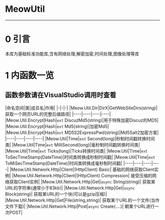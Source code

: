 ﻿# MeowUtil

-----

# 0 引言
本库为基础标准功能库,含有网络处理,解密加密,时间处理,图像处理等库

# 1 内函数一览

## 函数参数请在VisualStudio调用时查看

|命名空间|类|成员名|作用|
|-|-|-|
|Meow.Util.Dir|DirX|GetWebSiteDirs(string)|获取一个网页URL的完整后缀路径|
|----|----|----|----|
|Meow.Util.Encrypt|Hash|`ext` DiscuzMd5(string)|用于特殊加密Discuz的MD5|
|Meow.Util.Encrypt|Hash|`ext` Md5(string)|加密Md5|
|Meow.Util.Encrypt|Hash|`ext` MD5S2ExpressPwd(string)|Md5Salt2加密方案|
|----|----|----|----|
|Meow.Util|Time|`ext` Second(long)|秒制时间戳转换时间类|
|Meow.Util|Time|`ext` MilliSecond(long)|毫秒制时间戳转换时间类|
|Meow.Util|Time|`ext` Ticks(long)|Ticks转换时间类|
|Meow.Util|Time|`ext` ToSecTimeStamp(DateTime)|时间类转换成秒制时间戳|
|Meow.Util|Time|`ext` ToMiSecTimeStamp(DateTime)|时间类转换成毫秒制时间戳|
|----|----|----|----|
|Meow.Util.Network.Http|Client|(HttpClient) Basic| 基础的网络获取Client实例|
|Meow.Util.Network.Http|Client|(HttpClient) Compression| 接受压缩的网络获取Client实例|
|Meow.Util.Network.Http|Get|`async` String(string)| 获取某URL的字符串(通常小于83kb)|
|Meow.Util.Network.Http|Get|`async` Block(string)| 获取某URL的一个块(可以是gzip压缩)|
|Meow.Util.Network.Http|Get|File(string,string)| 获取某个URL的一个文件(当作文件下载)|
|Meow.Util.Network.Http|Post|`async` Create(....)| 朝某个URL进行一次POST|
